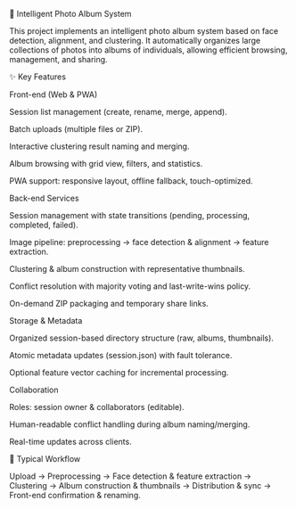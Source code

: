 📸 Intelligent Photo Album System

This project implements an intelligent photo album system based on face detection, alignment, and clustering.
It automatically organizes large collections of photos into albums of individuals, allowing efficient browsing, management, and sharing.

✨ Key Features

Front-end (Web & PWA)

Session list management (create, rename, merge, append).

Batch uploads (multiple files or ZIP).

Interactive clustering result naming and merging.

Album browsing with grid view, filters, and statistics.

PWA support: responsive layout, offline fallback, touch-optimized.

Back-end Services

Session management with state transitions (pending, processing, completed, failed).

Image pipeline: preprocessing → face detection & alignment → feature extraction.

Clustering & album construction with representative thumbnails.

Conflict resolution with majority voting and last-write-wins policy.

On-demand ZIP packaging and temporary share links.

Storage & Metadata

Organized session-based directory structure (raw, albums, thumbnails).

Atomic metadata updates (session.json) with fault tolerance.

Optional feature vector caching for incremental processing.

Collaboration

Roles: session owner & collaborators (editable).

Human-readable conflict handling during album naming/merging.

Real-time updates across clients.

🚀 Typical Workflow

Upload → Preprocessing → Face detection & feature extraction → Clustering → Album construction & thumbnails → Distribution & sync → Front-end confirmation & renaming.
